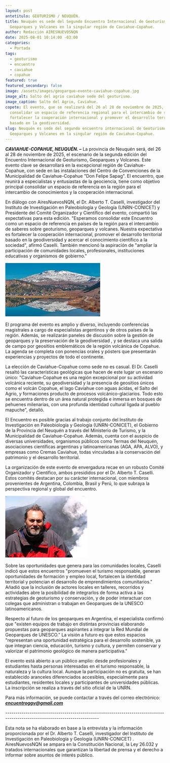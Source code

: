 ```yaml
---
layout: post
antetitulo: GEOTURISMO / NEUQUÉN.
title: Neuquén es sede del Segundo Encuentro Internacional de Geoturismo,
  Geoparques y Volcanes en la singular región de Caviahue-Copahue.
author: Redacción AIRESNUEVOSNQN
date: 2025-08-01 10:14:00 -03:00
categories:
  - Portada
tags:
  - geoturismo
  - encuentro
  - caviahue
  - copahue
featured: true
featured_secondary: false
image: /assets/images/geoparque-evento-caviahue-copahue.jpg
image_alt: Salto del agrio caviahue sede del geoturismo.
image_caption: Salto del Agrio, Caviahue.
copete: El evento, que se realizará del 26 al 28 de noviembre de 2025, busca
  consolidar un espacio de referencia regional para el intercambio de saberes,
  fortalecer la cooperación internacional y promover el desarrollo territorial
  basado en la geodiversidad.
slug: Neuquén es sede del segundo encuentro internacional de Geoturismo,
  Geoparques y Volcanes en la singular región de Caviahue-Copahue.
---
```

***CAVIAHUE-COPAHUE, NEUQUÉN. –*** La provincia de Neuquén será, del 26 al 28 de noviembre de 2025, el escenario de la segunda edición del Encuentro Internacional de Geoturismo, Geoparques y Volcanes. Este evento clave se desarrollará en la excepcional región de Caviahue-Copahue, con sede en las instalaciones del Centro de Convenciones de la Municipalidad de Caviahue-Copahue "Don Felipe Sapag". El encuentro, que reunirá a especialistas y entusiastas de la geociencia, tiene como objetivo principal consolidar un espacio de referencia en la región para el intercambio de conocimientos y la cooperación internacional.

En diálogo con AiresNuevosNQN, el Dr. Alberto T. Caselli, investigador del Instituto de Investigación en Paleobiología y Geología (UNRN-CONICET) y Presidente del Comité Organizador y Científico del evento, compartió las expectativas para esta edición. "Esperamos consolidar este Encuentro como un espacio de referencia en países de la región para el intercambio de saberes sobre geoturismo, geoparques y volcanes. Nuestra expectativa es fortalecer la cooperación internacional, promover el desarrollo territorial basado en la geodiversidad y acercar el conocimiento científico a la sociedad", afirmó Caselli. También mencionó la aspiración de "ampliar la participación de comunidades locales, profesionales, instituciones educativas y organismos de gobierno." 

![Paisajes de Caviahue.](/assets/images/caviahue-segundo-encuentro-geoturismo.jpg "Localidad de Caviahue Copahue - Segundo encuentro de Geoturismo.")

El programa del evento es amplio y diverso, incluyendo conferencias magistrales a cargo de especialistas argentinos y de otros países de la región. Además, se realizarán paneles de discusión sobre la gestión de geoparques y la preservación de la geodiversidad , y se destaca una salida de campo por geositios emblemáticos de la región volcánica de Copahue. La agenda se completa con ponencias orales y pósters que presentarán experiencias y proyectos de todo el continente.

La elección de Caviahue-Copahue como sede no es casual. El Dr. Caselli resaltó las características geológicas que hacen de este lugar un escenario único: "Caviahue-Copahue es una región excepcional por su actividad volcánica reciente, su geodiversidad y la presencia de geositios únicos como el volcán Copahue, el lago Caviahue con aguas ácidas, el Salto del Agrio, y formaciones producto de procesos volcánico-glaciarios. Todo esto se encuentra dentro de un área natural protegida e inmersa en bosques de pehuenes milenarias, con una profunda identidad cultural ligada al pueblo mapuche", detalló.

El Encuentro es posible gracias al trabajo conjunto del Instituto de Investigación en Paleobiología y Geología (UNRN-CONICET), el Gobierno de la Provincia del Neuquén a través del Ministerio de Turismo, y la Municipalidad de Caviahue-Copahue. Además, cuenta con el auspicio de diversas universidades, organismos públicos como Termas del Neuquén, asociaciones científicas argentinas y latinoamericanas (AGA, APA, ALVO), y empresas como Cremas Caviahue, todas vinculadas a la conservación del patrimonio y el desarrollo territorial.

La organización de este evento de envergadura recae en un robusto Comité Organizador y Científico, ambos presididos por el Dr. Alberto T. Caselli. Estos comités destacan por su carácter internacional, con miembros provenientes de Argentina, Colombia, Brasil y Perú, lo que subraya la perspectiva regional y global del encuentro.

![Alberto T. Caselli, investigador del Instituto de Investigación en Paleobiología y Geología.](/assets/images/alberto-caselli.jpg "Alberto T. Caselli, investigador del Instituto de Investigación en Paleobiología y Geología (UNRN-CONICET) ")

Sobre las oportunidades que genera para las comunidades locales, Caselli indicó que estos encuentros "promueven el turismo responsable, generan oportunidades de formación y empleo local, fortalecen la identidad territorial y potencian el desarrollo de emprendimientos comunitarios." Añadió que la inclusión de actores locales en talleres, recorridos y actividades abre la posibilidad de integrarlos de forma activa a las estrategias de geoturismo y conservación, y de poder interactuar con colegas que administran o trabajan en Geoparques de la UNESCO latinoamericanos.

Respecto al futuro de los geoparques en Argentina, el especialista confirmó que "existen equipos de trabajo en distintas provincias elaborando propuestas para geoparques aspirantes a integrar la Red Mundial de Geoparques de UNESCO." La visión a futuro es que estos espacios "representan una oportunidad estratégica para el desarrollo sostenible, ya que integran ciencia, educación, turismo y cultura, y permiten conservar y valorizar el patrimonio geológico de manera participativa." 

El evento está abierto a un público amplio: desde profesionales y estudiantes hasta personas interesadas en el turismo responsable, la naturaleza y la cultura local. Aunque la participación no es gratuita, se han establecido aranceles diferenciados accesibles, especialmente para estudiantes, residentes locales y participantes de universidades públicas. La inscripción se realiza a través del sitio oficial de la UNRN.

Para más información, se puede contactar a través del correo electrónico: 
***[encuentroggv@gmail.com](encuentroggv@gmail.com)***



\----------------------------------------------------------------------------------------------------------------------------

Esta nota se ha elaborado en base a la entrevista y la información proporcionada por el Dr. Alberto T. Caselli, investigador del Instituto de Investigación en Paleobiología y Geología (UNRN-CONICET) . AiresNuevosNQN se ampara en la Constitución Nacional, la Ley 26.032 y tratados internacionales que garantizan la libertad de prensa y el derecho a informar sobre asuntos de interés público.
